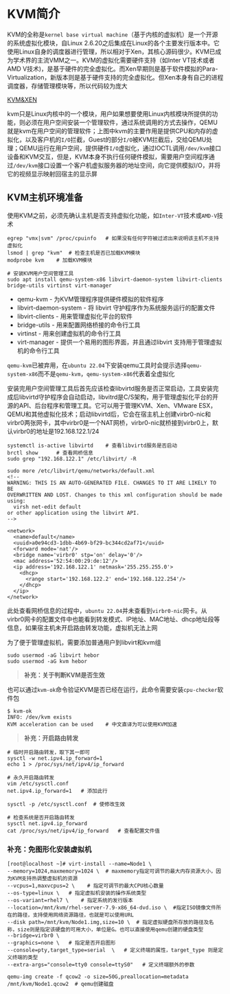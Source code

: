 # KVM简介

KVM的全称是`kernel base virtual machine`（基于内核的虚拟机）是一个开源的系统虚拟化模块，自Linux 2.6.20之后集成在Linux的各个主要发行版本中。它使用Linux自身的调度器进行管理，所以相对于Xen，其核心源码很少。KVM已成为学术界的主流VMM之一。KVM的虚拟化需要硬件支持（如Inter VT技术或者AMD V技术)，是基于硬件的完全虚拟化。而Xen早期则是基于软件模拟的Para-Virtualization，新版本则是基于硬件支持的完全虚拟化。但Xen本身有自己的进程调度器，存储管理模块等，所以代码较为庞大

[KVM&XEN](https://github.com/hebor/image/blob/main/Linux-Server/KVM%26XEN.png)

kvm只是Linux内核中的一个模块，用户如果想要使用Linux内核模块所提供的功能，则必须在用户空间安装一个管理软件，通过系统调用的方式去操作，QEMU就是kvm在用户空间的管理软件；上图中kvm的主要作用是提供CPU和内存的虚拟化，以及客户机的`I/O`拦截，Guest的部分`I/O`被KVM拦截后，交给QEMU处理；QEMU运行在用户空间，提供硬件`I/O`虚拟化，通过IOCTL调用`/dev/kvm`接口设备和KVM交互，但是，KVM本身不执行任何硬件模拟，需要用户空间程序通过`/dev/kvm`接口设置一个客户机虚拟服务器的地址空间，向它提供模拟I/O，并将它的视频显示映射回宿主的显示屏

## KVM主机环境准备

使用KVM之前，必须先确认主机是否支持虚拟化功能，如`Inter-VT`技术或`AMD-V`技术

```shell
egrep "vmx|svm" /proc/cpuinfo	# 如果没有任何字符被过滤出来说明该主机不支持虚拟化
lsmod | grep "kvm"	# 检查主机是否已加载KVM模块
modprobe kvm	# 加载KVM模块

# 安装KVM用户空间管理工具
sudo apt install qemu-system-x86 libvirt-daemon-system libvirt-clients bridge-utils virtinst virt-manager
```

- qemu-kvm - 为KVM管理程序提供硬件模拟的软件程序
- libvirt-daemon-system - 将 libvirt 守护程序作为系统服务运行的配置文件
- libvirt-clients - 用来管理虚拟化平台的软件
- bridge-utils - 用来配置网络桥接的命令行工具
- virtinst - 用来创建虚拟机的命令行工具
- virt-manager - 提供一个易用的图形界面，并且通过libvirt 支持用于管理虚拟机的命令行工具

`qemu-kvm`已被弃用，在`ubuntu 22.04`下安装qemu工具时会提示选择`qemu-system-x86`而不是`qemu-kvm`，`qemu-system-x86`代表着全虚拟化

安装完用户空间管理工具后首先应该检查libvirtd服务是否正常启动，工具安装完成后libvirtd守护程序会自动启动，libvitrd是C/S架构，用于管理虚拟化平台的开源的API、后台程序和管理工具。它可以用于管理KVM、Xen、VMware ESX，QEMU和其他虚拟化技术；启动libvirtd后，它会在宿主机上创建virbr0-nic和virbr0两张网卡，其中virbr0是一个NAT网桥，virbr0-nic就桥接到virbr0上，默认virbr0的地址是192.168.122.1/24

```shell
systemctl is-active libvirtd	# 查看libvirtd服务是否启动
brctl show		# 查看网桥信息
sudo grep "192.168.122.1" /etc/libvirt/ -R

sudo more /etc/libvirt/qemu/networks/default.xml
<!--
WARNING: THIS IS AN AUTO-GENERATED FILE. CHANGES TO IT ARE LIKELY TO BE
OVERWRITTEN AND LOST. Changes to this xml configuration should be made using:
  virsh net-edit default
or other application using the libvirt API.
-->

<network>
  <name>default</name>
  <uuid>a0e94cd3-1dbb-4b69-bf29-bc344cd2af71</uuid>
  <forward mode='nat'/>
  <bridge name='virbr0' stp='on' delay='0'/>
  <mac address='52:54:00:29:de:12'/>
  <ip address='192.168.122.1' netmask='255.255.255.0'>
    <dhcp>
      <range start='192.168.122.2' end='192.168.122.254'/>
    </dhcp>
  </ip>
</network>
```

此处查看网桥信息的过程中，`ubuntu 22.04`并未查看到`virbr0-nic`网卡。从virbr0网卡的配置文件中也能看到转发模式、IP地址、MAC地址、dhcp地址段等信息，如果宿主机未开启路由转发功能，虚拟机无法上网

为了便于管理虚拟机，需要添加普通用户到libvirt和kvm组

```shell
sudo usermod -aG libvirt hebor
sudo usermod -aG kvm hebor
```

> **补充：关于判断KVM是否生效**

也可以通过`kvm-ok`命令验证KVM是否已经在运行，此命令需要安装`cpu-checker`软件包

```shell
$ kvm-ok
INFO: /dev/kvm exists
KVM acceleration can be used	# 中文直译为可以使用KVM加速
```

> **补充：开启路由转发**

```shell
# 临时开启路由转发，取下其一即可
sysctl -w net.ipv4.ip_forward=1
echo 1 > /proc/sys/net/ipv4/ip_forward

# 永久开启路由转发
vim /etc/sysctl.conf
net.ipv4.ip_forward=1   # 添加此行

sysctl -p /etc/sysctl.conf  # 使修改生效

# 检查系统是否开启路由转发
sysctl net.ipv4.ip_forward
cat /proc/sys/net/ipv4/ip_forward   # 查看配置文件值
```

### 补充：免图形化安装虚拟机

```shell
[root@localhost ~]# virt-install --name=Node1 \
--memory=1024,maxmemory=1024 \  # maxmemory指定可调节的最大内存资源大小，因为KVM支持热调整虚拟机的资源
--vcpus=1,maxvcpus=2 \    # 指定可调节的最大CPU核心数量
--os-type=linux \   # 指定虚拟机安装的操作系统类型
--os-variant=rhel7 \    # 指定系统的发行版本
--location=/mnt/kvm/rhel-server-7.9-x86_64-dvd.iso \  #指定ISO镜像文件所在的路径，支持使用网络资源路径，也就是可以使用URL
--disk path=/mnt/kvm/Node1.img,size=10 \  # 指定虚拟硬盘所存放的路径及名称，size则是指定该硬盘的可用大小，单位是G。也可以直接使用qemu创建的硬盘类型
--bridge=virbr0 \
--graphics=none \   # 指定是否开启图形
--console=pty,target_type=serial  \   # 定义终端的属性，target_type 则是定义终端的类型
--extra-args="console=tty0 console=ttyS0"   # 定义终端额外的参数

qemu-img create -f qcow2 -o size=50G,preallocation=metadata /mnt/kvm/Node1.qcow2  # qemu创建磁盘
```